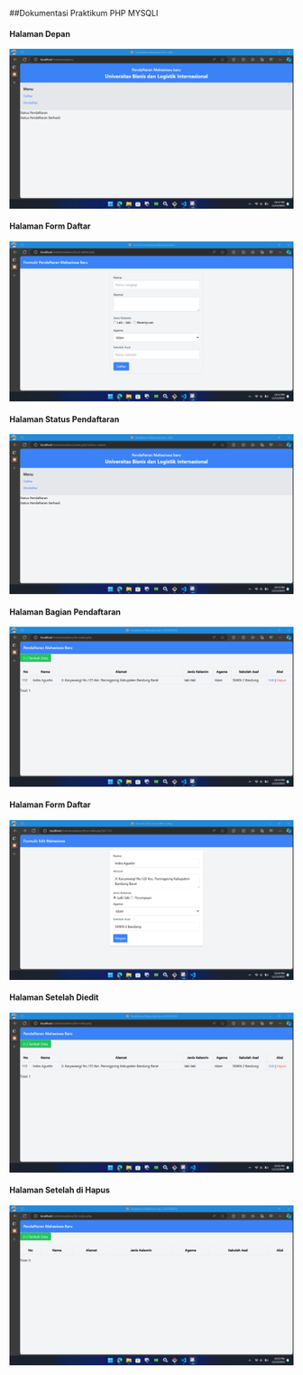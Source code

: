 ##Dokumentasi Praktikum PHP MYSQLI

#### Halaman Depan
<img src="Screenshotphp1-1.png">

#### Halaman Form Daftar
<img src="Screenshotphp2-1.png">

#### Halaman Status Pendaftaran 
<img src="Screenshotphp3-1.png">

#### Halaman Bagian Pendaftaran 
<img src="Screenshotphp4-1.png">

#### Halaman Form Daftar 
<img src="Screenshotphp5-1.png">

#### Halaman Setelah Diedit 
<img src="Screenshotphp6-1.png">

#### Halaman Setelah di Hapus 
<img src="Screenshotphp7-1.png">